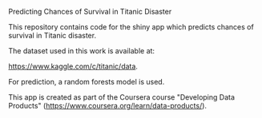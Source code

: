 Predicting Chances of Survival in Titanic Disaster

This repository contains code for the shiny app which predicts chances of survival in Titanic disaster.

The dataset used in this work is available at: 

<https://www.kaggle.com/c/titanic/data>.

For prediction, a random forests model is used. 

This app is created as part of the Coursera course "Developing Data Products" (<https://www.coursera.org/learn/data-products/>). 
